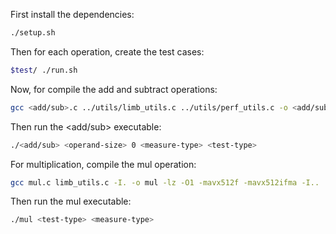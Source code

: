 First install the dependencies:
```bash
./setup.sh
```
Then for each operation, create the test cases:
```bash
$test/ ./run.sh
```

Now, for compile the add and subtract operations:
```bash
gcc <add/sub>.c ../utils/limb_utils.c ../utils/perf_utils.c -o <add/sub> -lz -I../utils -O1 -mavx512f -mavx512vl
```
Then run the <add/sub> executable:
```bash
./<add/sub> <operand-size> 0 <measure-type> <test-type>
```

For multiplication, compile the mul operation:
```bash
gcc mul.c limb_utils.c -I. -o mul -lz -O1 -mavx512f -mavx512ifma -I..
```
Then run the mul executable:
```bash
./mul <test-type> <measure-type>
```
